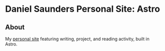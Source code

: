 # Daniel Saunders Personal Site: Astro

## About

My [personal site](https://daniel-saunders.com) featuring writing, project, and reading activity, built in Astro.
